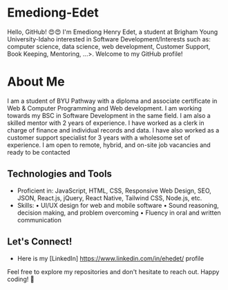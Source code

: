 # Emediong-Edet

Hello, GitHub! 😍😍
I'm Emediong Henry Edet, a student at Brigham Young University-Idaho interested in Software Development/Interests such as: computer science, data science, web development, Customer Support, Book Keeping, Mentoring, ...>. Welcome to my GitHub profile!

# About Me

I am a student of BYU Pathway with a diploma and associate certificate in Web & Computer Programming and Web development. I am working towards my BSC in Software Development in the same field. I am also a skilled mentor with 2 years of experience. I have worked as a clerk in charge of finance and individual records and data. I have also worked as a customer support specialist for 3 years with a wholesome set of experience. I am open to remote, hybrid, and on-site job vacancies and ready to be contacted

## Technologies and Tools

- Proficient in: JavaScript, HTML, CSS, Responsive Web Design, SEO, JSON, React.js, jQuery, React Native, Tailwind CSS, Node.js, etc.
- Skills: •	UI/UX design for web and mobile software • Sound reasoning, decision making, and problem overcoming • Fluency in oral and written communication


## Let's Connect!

- Here is my [LinkedIn] https://www.linkedin.com/in/ehedet/ profile

Feel free to explore my repositories and don't hesitate to reach out. Happy coding! 🚀
